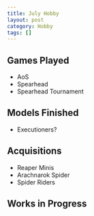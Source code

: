 ```yaml
---
title: July Hobby
layout: post
category: Hobby
tags: []
---
```


## Games Played

- AoS
- Spearhead
- Spearhead Tournament

## Models Finished

- Executioners?

## Acquisitions

- Reaper Minis
- Arachnarok Spider
- Spider Riders

## Works in Progress

